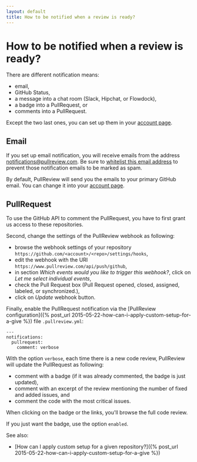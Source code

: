 ```yaml
---
layout: default
title: How to be notified when a review is ready?
---
```


# How to be notified when a review is ready?

There are different notification means:

* email,
* GitHub Status,
* a message into a chat room (Slack, Hipchat, or Flowdock),
* a badge into a PullRequest, or
* comments into a PullRequest.

Except the two last ones, you can set up them in your
[account page](https://www.pullreview.com/settings/accounts#notification).

## Email

If you set up email notification, you will receive emails from the address
notifications@pullreview.com. Be sure to
[whitelist this email address](http://sonomanewcomers.org/Images/Whitelist_Instructions.htmhttp://)
to prevent those notification emails to be marked as spam.

By default, PullReview will send you the emails to your primary GitHub email.
You can change it into your
[account page](https://www.pullreview.com/settings/accounts#notification).

## PullRequest

To use the GitHub API to comment the PullRequest, you have to first grant us
access to these repositories.

Second, change the settings of the PullReview webhook as following:

* browse the webhook settings of your repository
  `https://github.com/<account>/<repo>/settings/hooks`,
* edit the webhook with the URI `https://www.pullreview.com/api/push/github`,
* in section *Which events would you like to trigger this webhook?*, click on
  *Let me select individual events*,
* check the Pull Request box (Pull Request opened, closed, assigned, labeled, or synchronized.),
* click on *Update* webhook button.

Finally, enable the PullRequest notification via the
[PullReview configuration]({% post_url 2015-05-22-how-can-i-apply-custom-setup-for-a-give %})
file `.pullreview.yml`:

```
---
notifications:
  pullrequest:
    comment: verbose
```

With the option `verbose`, each time there is a new code review, PullReview will
update the PullRequest as following:

* comment with a badge (if it was already commented, the badge is just updated),
* comment with an excerpt of the review mentioning the number of fixed and added
  issues, and
* comment the code with the most critical issues.

When clicking on the badge or the links, you'll browse the full code review.

If you just want the badge, use the option `enabled`.

See also:

* [How can I apply custom setup for a given repository?]({% post_url 2015-05-22-how-can-i-apply-custom-setup-for-a-give %})
